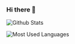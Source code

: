 ### Hi there 👋

<!--
**lzb200244/lzb200244** is a ✨ _special_ ✨ repository because its `README.md` (this file) appears on your GitHub profile.

Here are some ideas to get you started:

- 🔭 I’m currently working on ...
- 🌱 I’m currently learning ...
- 👯 I’m looking to collaborate on ...
- 🤔 I’m looking for help with ...
- 💬 Ask me about ...
- 📫 How to reach me: ...
- 😄 Pronouns: ...
- ⚡ Fun fact: ...
-->
![Github Stats](https://github-readme-stats.vercel.app/api?username=lzb200244&show_icons=true&theme=dark&count_private=true)

![Most Used Languages](https://github-readme-stats.vercel.app/api/top-langs/?username=lzb200244&theme=dark&layout=compact)
